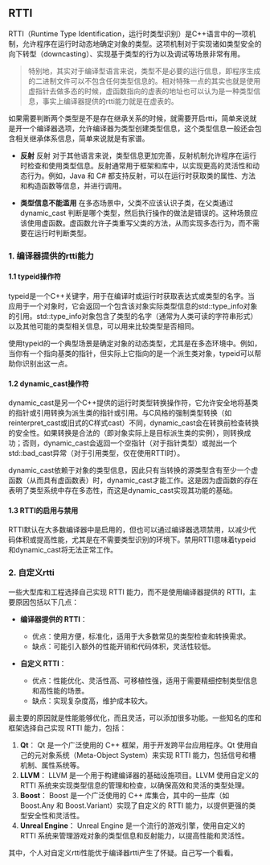 ## RTTI
RTTI（Runtime Type Identification，运行时类型识别）是C++语言中的一项机制，允许程序在运行时动态地确定对象的类型。这项机制对于实现诸如类型安全的向下转型（downcasting）、实现基于类型的行为以及调试等场景非常有用。

> 特别地，其实对于编译型语言来说，类型不是必要的运行信息，即程序生成的二进制文件可以不包含任何类型信息的。相对特殊一点的其实也就是使用虚指针去做多态的时候，虚函数指向的虚表的地址也可以认为是一种类型信息，事实上编译器提供的rtti能力就是在虚表的。

如果需要判断两个类型是不是存在继承关系的时候，就需要开启rtti，简单来说就是开一个编译器选项，允许编译器为类型创建类型信息，这个类型信息一般还会包含相关继承体系信息，简单来说就是有家谱。

* **反射**
	反射 对于其他语言来说，类型信息更加完善，反射机制允许程序在运行时检查和使用类型信息。反射通常用于框架和库中，以实现更高的灵活性和动态行为。例如，Java 和 C# 都支持反射，可以在运行时获取类的属性、方法和构造函数等信息，并进行调用。

* **类型信息不能滥用**
	在多态场景中，父类不应该认识子类，在父类通过 dynamic_cast 判断是哪个类型，然后执行操作的做法是错误的。这种场景应该使用虚函数。虚函数允许子类重写父类的方法，从而实现多态行为，而不需要在运行时判断类型。

### 1. 编译器提供的rtti能力
#### 1.1 typeid操作符
typeid是一个C++关键字，用于在编译时或运行时获取表达式或类型的名字。当应用于一个对象时，它会返回一个包含该对象实际类型信息的std::type_info对象的引用。std::type_info对象包含了类型的名字（通常为人类可读的字符串形式）以及其他可能的类型相关信息，可以用来比较类型是否相同。

使用typeid的一个典型场景是确定对象的动态类型，尤其是在多态环境中。例如，当你有一个指向基类的指针，但实际上它指向的是一个派生类对象，typeid可以帮助你识别出这一点。

#### 1.2 dynamic_cast操作符
dynamic_cast是另一个C++提供的运行时类型转换操作符，它允许安全地将基类的指针或引用转换为派生类的指针或引用。与C风格的强制类型转换（如reinterpret_cast或旧式的C样式cast）不同，dynamic_cast会在转换前检查转换的安全性。如果转换是合法的（即对象实际上是目标派生类的实例），则转换成功；否则，dynamic_cast会返回一个空指针（对于指针类型）或抛出一个std::bad_cast异常（对于引用类型，仅在使用RTTI时）。

dynamic_cast依赖于对象的类型信息，因此只有当转换的源类型含有至少一个虚函数（从而具有虚函数表）时，dynamic_cast才能工作。这是因为虚函数的存在表明了类型系统中存在多态性，而这是dynamic_cast实现其功能的基础。

#### 1.3 RTTI的启用与禁用
RTTI默认在大多数编译器中是启用的，但也可以通过编译器选项禁用，以减少代码体积或提高性能，尤其是在不需要类型识别的环境下。禁用RTTI意味着typeid和dynamic_cast将无法正常工作。

### 2. 自定义rtti

一些大型库和工程选择自己实现 RTTI 能力，而不是使用编译器提供的 RTTI，主要原因包括以下几点：

- **编译器提供的 RTTI**：
  - 优点：使用方便，标准化，适用于大多数常见的类型检查和转换需求。
  - 缺点：可能引入额外的性能开销和代码体积，灵活性较低。

- **自定义 RTTI**：
  - 优点：性能优化、灵活性高、可移植性强，适用于需要精细控制类型信息和高性能的场景。
  - 缺点：实现复杂度高，维护成本较大。

最主要的原因就是性能能够优化，而且灵活，可以添加很多功能。一些知名的库和框架选择自己实现 RTTI 能力，包括：

1. **Qt**：
   Qt 是一个广泛使用的 C++ 框架，用于开发跨平台应用程序。Qt 使用自己的元对象系统（Meta-Object System）来实现 RTTI 能力，包括信号和槽机制、属性系统等。
2. **LLVM**：
   LLVM 是一个用于构建编译器的基础设施项目。LLVM 使用自定义的 RTTI 系统来实现类型信息的管理和检查，以确保高效和灵活的类型处理。
3. **Boost**：
   Boost 是一个广泛使用的 C++ 库集合，其中的一些库（如 Boost.Any 和 Boost.Variant）实现了自定义的 RTTI 能力，以提供更强的类型安全性和灵活性。
4. **Unreal Engine**：
   Unreal Engine 是一个流行的游戏引擎，使用自定义的 RTTI 系统来管理游戏对象的类型信息和反射能力，以提高性能和灵活性。

其中，个人对自定义rtti性能优于编译器rtti产生了怀疑。自己写一个看看。